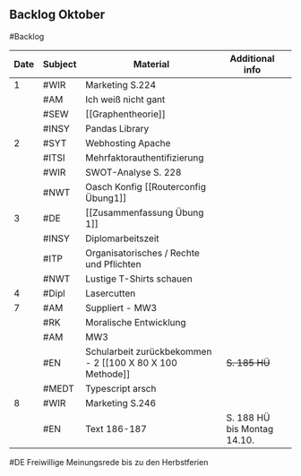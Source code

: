 ## Backlog Oktober
#Backlog

| Date | Subject | Material                                                  | Additional info             |     |
| ---- | ------- | --------------------------------------------------------- | --------------------------- | --- |
| 1    | #WIR    | Marketing S.224                                           |                             |     |
|      | #AM     | Ich weiß nicht gant                                       |                             |     |
|      | #SEW    | [[Graphentheorie]]                                        |                             |     |
|      | #INSY   | Pandas Library                                            |                             |     |
| 2    | #SYT    | Webhosting Apache                                         |                             |     |
|      | #ITSI   | Mehrfaktorauthentifizierung                               |                             |     |
|      | #WIR    | SWOT-Analyse S. 228                                       |                             |     |
|      | #NWT    | Oasch Konfig [[Routerconfig Übung1]]                      |                             |     |
| 3    | #DE     | [[Zusammenfassung Übung 1]]                               |                             |     |
|      | #INSY   | Diplomarbeitszeit                                         |                             |     |
|      | #ITP    | Organisatorisches / Rechte und Pflichten                  |                             |     |
|      | #NWT    | Lustige T-Shirts schauen                                  |                             |     |
| 4    | #Dipl   | Lasercutten                                               |                             |     |
| 7    | #AM     | Suppliert - MW3                                           |                             |     |
|      | #RK     | Moralische Entwicklung                                    |                             |     |
|      | #AM     | MW3                                                       |                             |     |
|      | #EN     | Schularbeit zurückbekommen - 2 [[100 X 80 X 100 Methode]] | ~~S. 185 HÜ~~               |     |
|      | #MEDT   | Typescript arsch                                          |                             |     |
| 8    | #WIR    | Marketing S.246                                           |                             |     |
|      | #EN     | Text 186-187                                              | S. 188 HÜ bis Montag 14.10. |     |
#DE Freiwillige Meinungsrede bis zu den Herbstferien